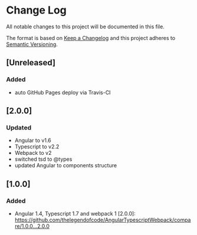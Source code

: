 # Change Log
All notable changes to this project will be documented in this file.

The format is based on [Keep a Changelog](http://keepachangelog.com/)
and this project adheres to [Semantic Versioning](http://semver.org/).

## [Unreleased]
### Added
- auto GitHub Pages deploy via Travis-CI

## [2.0.0]
### Updated
- Angular to v1.6
- Typescript to v2.2
- Webpack to v2
- switched tsd to @types
- updated Angular to components structure

## [1.0.0]
### Added
- Angular 1.4, Typescript 1.7 and webpack 1
[2.0.0]: https://github.com/thelegendofcode/AngularTypescriptWebpack/compare/1.0.0...2.0.0
